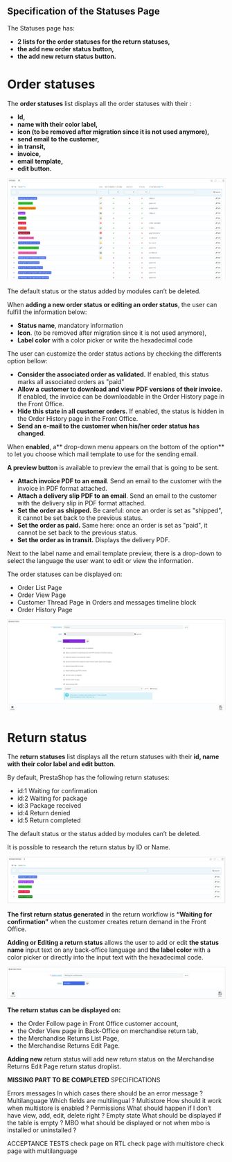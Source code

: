 ## **Specification of the Statuses Page**
The Statuses page has:

- **2 lists for the order statuses for the return statuses,**
-   **the add new order status button,**
-   **the add new return status button.**


# **Order statuses**

The **order statuses** list displays all the order statuses with their :



*   **Id,**
*   **name with their color label,**
*   **icon (to be removed after migration since it is not used anymore),**
*   **send email to the customer,**
*   **in transit,**
*   **invoice,**
*   **email template,**
*   **edit button.**

![Order statuses list](/img/list%20order%20statuses.png)

The default status or the status added by modules can’t be deleted.

When **adding a new order status or editing an order status**, the user can fulfill the information below:
*   **Status name**, mandatory information
*   **Icon**. (to be removed after migration since it is not used anymore),
*   **Label color** with a color picker or write the hexadecimal code

The user can customize the order status actions by checking the differents option bellow:



*   **Consider the associated order as validated.** If enabled, this status marks all associated orders as "paid"
*   **Allow a customer to download and view PDF versions of their invoice.** If enabled, the invoice can be downloadable in the  Order History page in the Front Office.
*   **Hide this state in all customer orders.** If enabled, the status is hidden in the Order History page in the Front Office.
*   **Send an e-mail to the customer when his/her order status has changed**. 

When **enabled**, a** drop-down menu appears on the bottom of the option** to let you choose which mail template to use for the sending email. 

**A preview button** is available to preview the email that is going to be sent.



*   **Attach invoice PDF to an email**. Send an email to the customer with the invoice in PDF format attached.
*   **Attach a delivery slip PDF to an email**. Send an email to the customer with the delivery slip in PDF format attached.
*   **Set the order as shipped.** Be careful: once an order is set as "shipped", it cannot be set back to the previous status.
*   **Set the order as paid.** Same here: once an order is set as "paid", it cannot be set back to the previous status.
*   **Set the order as in transit.** Displays the delivery PDF.

Next to the label name and email template preview, there is a drop-down to select the language the user want to edit or view the information.

The order statuses can be displayed on:
*   Order List Page
*   Order View Page
*   Customer Thread Page in Orders and messages timeline block
*   Order History Page

![Order status form](/img/edit%20the%20order%20status.png)

# **Return status**

The **return statuses** list displays all the return statuses with their **id, name with their color label and edit button**. 

By default, PrestaShop has the following return statuses: 
*   id:1	Waiting for confirmation	
*   id:2	Waiting for package	
*   id:3	Package received	
*   id:4	Return denied	
*   id:5	Return completed	

The default status or the status added by modules can’t be deleted.

It is possible to research the return status by ID or Name.

![Return statuse list](/img/list%20return%20statuses.png)

**The first return status generated** in the return workflow is **“Waiting for confirmation”** when the customer creates return demand in the Front Office. 

**Adding or Editing a return status** allows the user to add or edit **the status name** input text on any back-office language and **the label color** with a color picker or directly into the input text with the hexadecimal code. 

![Add new return status](/img/creating%20an%20return%20status.png)

**The return status can be displayed on:**
*   the Order Follow page in Front Office customer account,
*   the Order View page in Back-Office on merchandise return tab, 
*   the Merchandise Returns List Page,
*   the Merchandise Returns Edit Page.

**Adding new** return status will add new return status on the Merchandise Returns Edit Page return status droplist.

**MISSING PART TO BE COMPLETED**
SPECIFICATIONS

Errors messages
In which cases there should be an error message ?
Multilanguage
Which fields are multilingual ?
Multistore
How should it work when multistore is enabled ?
Permissions
What should happen if I don’t have view, add, edit, delete right ?
Empty state
What should be displayed if the table is empty ?
MBO
what should be displayed or not when mbo is installed or uninstalled ?

ACCEPTANCE TESTS
check page on RTL
check page with multistore
check page with multilanguage

